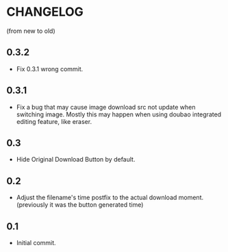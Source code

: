 # CHANGELOG

(from new to old)

## 0.3.2

- Fix 0.3.1 wrong commit.

## 0.3.1

- Fix a bug that may cause image download src not update when switching image. Mostly this may happen when using doubao integrated editing feature, like eraser.

## 0.3

- Hide Original Download Button by default.

## 0.2

- Adjust the filename's time postfix to the actual download moment. (previously it was the button generated time)

## 0.1

- Initial commit.
